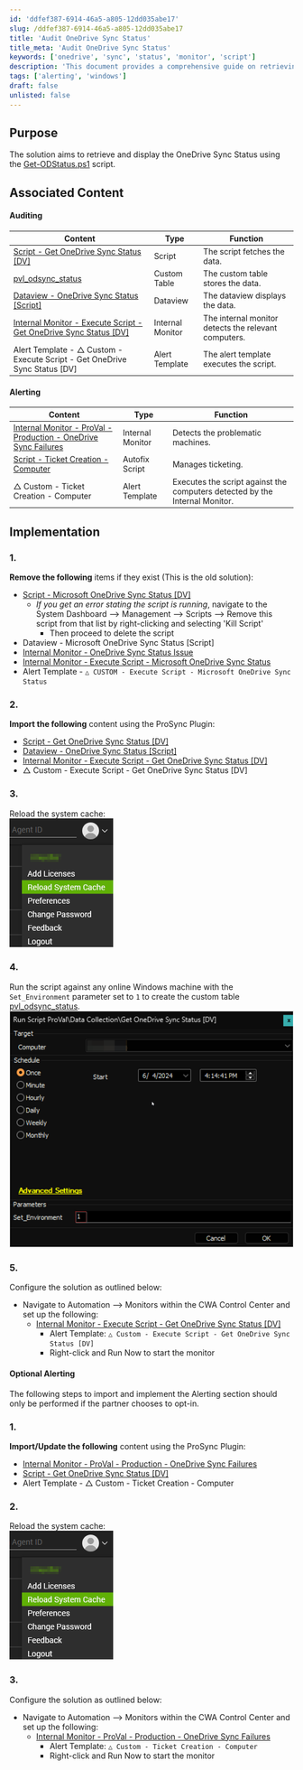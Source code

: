 ```yaml
---
id: 'ddfef387-6914-46a5-a805-12dd035abe17'
slug: /ddfef387-6914-46a5-a805-12dd035abe17
title: 'Audit OneDrive Sync Status'
title_meta: 'Audit OneDrive Sync Status'
keywords: ['onedrive', 'sync', 'status', 'monitor', 'script']
description: 'This document provides a comprehensive guide on retrieving and displaying the OneDrive Sync Status using the Get-ODStatus.ps1 script, including associated content for auditing and alerting, as well as implementation steps for system configuration.'
tags: ['alerting', 'windows']
draft: false
unlisted: false
---
```


## Purpose

The solution aims to retrieve and display the OneDrive Sync Status using the [Get-ODStatus.ps1](https://github.com/rodneyviana/ODSyncUtil/blob/master/ODSyncUtil/Get-ODStatus.ps1) script.

## Associated Content

#### Auditing

| Content                                                                                         | Type          | Function                                         |
|-------------------------------------------------------------------------------------------------|---------------|--------------------------------------------------|
| [Script - Get OneDrive Sync Status [DV]](<../cwa/scripts/Get OneDrive Sync Status DV.md>)      | Script        | The script fetches the data.                     |
| [pvl_odsync_status](<../cwa/tables/pvl_odsync_status.md>)                                      | Custom Table  | The custom table stores the data.                |
| [Dataview - OneDrive Sync Status [Script]](<../cwa/dataviews/OneDrive Sync Status Script.md>)   | Dataview      | The dataview displays the data.                  |
| [Internal Monitor - Execute Script - Get OneDrive Sync Status [DV]](<../cwa/monitors/Execute Script - Get OneDrive Sync Status DV.md>) | Internal Monitor | The internal monitor detects the relevant computers. |
| Alert Template - △ Custom - Execute Script - Get OneDrive Sync Status [DV]                    | Alert Template | The alert template executes the script.          |

#### Alerting

| Content                                                                                                      | Type            | Function                                         |
|--------------------------------------------------------------------------------------------------------------|-----------------|--------------------------------------------------|
| [Internal Monitor - ProVal - Production - OneDrive Sync Failures](<../cwa/monitors/OneDrive Sync Failures.md>) | Internal Monitor | Detects the problematic machines.                 |
| [Script - Ticket Creation - Computer](<../cwa/scripts/Ticket Creation - Computer.md>)                       | Autofix Script  | Manages ticketing.                               |
| △ Custom - Ticket Creation - Computer                                                                         | Alert Template   | Executes the script against the computers detected by the Internal Monitor. |

## Implementation

### 1.
**Remove the following** items if they exist (This is the old solution):
- [Script - Microsoft OneDrive Sync Status [DV]](<../cwa/scripts/Microsoft OneDrive Sync Status DV.md>)  
  - _If you get an error stating the script is running_, navigate to the System Dashboard --> Management --> Scripts --> Remove this script from that list by right-clicking and selecting 'Kill Script'
    - Then proceed to delete the script
- Dataview - Microsoft OneDrive Sync Status [Script]
- [Internal Monitor - OneDrive Sync Status Issue](<../cwa/monitors/OneDrive Sync Status Issue.md>)
- [Internal Monitor - Execute Script - Microsoft OneDrive Sync Status](<../cwa/monitors/Execute Script - Microsoft OneDrive Sync Status.md>)  
- Alert Template - `△ CUSTOM - Execute Script - Microsoft OneDrive Sync Status`

### 2.
**Import the following** content using the ProSync Plugin:
- [Script - Get OneDrive Sync Status [DV]](<../cwa/scripts/Get OneDrive Sync Status DV.md>)  
- [Dataview - OneDrive Sync Status [Script]](<../cwa/dataviews/OneDrive Sync Status Script.md>)  
- [Internal Monitor - Execute Script - Get OneDrive Sync Status [DV]](<../cwa/monitors/Execute Script - Get OneDrive Sync Status DV.md>)  
- △ Custom - Execute Script - Get OneDrive Sync Status [DV]

### 3.
Reload the system cache:  
![Reload Cache](../../static/img/Audit-OneDrive-Sync-Status/image_1.png)

### 4.
Run the script against any online Windows machine with the `Set_Environment` parameter set to `1` to create the custom table [pvl_odsync_status](<../cwa/tables/pvl_odsync_status.md>).  
![Run Script](../../static/img/Audit-OneDrive-Sync-Status/image_2.png)

### 5.
Configure the solution as outlined below:
- Navigate to Automation --> Monitors within the CWA Control Center and set up the following:
  - [Internal Monitor - Execute Script - Get OneDrive Sync Status [DV]](<../cwa/monitors/Execute Script - Get OneDrive Sync Status DV.md>)  
    - Alert Template: `△ Custom - Execute Script - Get OneDrive Sync Status [DV]`
    - Right-click and Run Now to start the monitor

#### Optional Alerting

The following steps to import and implement the Alerting section should only be performed if the partner chooses to opt-in.

### 1.
**Import/Update the following** content using the ProSync Plugin:
- [Internal Monitor - ProVal - Production - OneDrive Sync Failures](<../cwa/monitors/OneDrive Sync Failures.md>)  
- [Script - Get OneDrive Sync Status [DV]](<../cwa/scripts/Get OneDrive Sync Status DV.md>)  
- Alert Template - △ Custom - Ticket Creation - Computer

### 2.
Reload the system cache:  
![Reload Cache](../../static/img/Audit-OneDrive-Sync-Status/image_1.png)

### 3.
Configure the solution as outlined below:
- Navigate to Automation --> Monitors within the CWA Control Center and set up the following:
  - [Internal Monitor - ProVal - Production - OneDrive Sync Failures](<../cwa/monitors/OneDrive Sync Failures.md>)  
    - Alert Template: `△ Custom - Ticket Creation - Computer`
    - Right-click and Run Now to start the monitor


